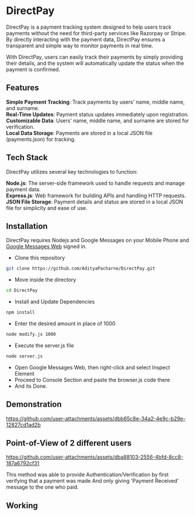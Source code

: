 # DirectPay

DirectPay is a payment tracking system designed to help users track payments without the need for third-party services like Razorpay or Stripe. By directly interacting with the payment data, DirectPay ensures a transparent and simple way to monitor payments in real time.

With DirectPay, users can easily track their payments by simply providing their details, and the system will automatically update the status when the payment is confirmed.

## Features

**Simple Payment Tracking**: Track payments by users' name, middle name, and surname.  
**Real-Time Updates**: Payment status updates immediately upon registration.<br>
**Customizable Data**: Users' name, middle name, and surname are stored for verification.<br>
**Local Data Storage**: Payments are stored in a local JSON file (payments.json) for tracking.<br>

## Tech Stack

DirectPay utilizes several key technologies to function:

**Node.js**: The server-side framework used to handle requests and manage payment data.<br>
**Express.js**: Web framework for building APIs and handling HTTP requests.<br>
**JSON File Storage**: Payment details and status are stored in a local JSON file for simplicity and ease of use.<br>

## Installation

DirectPay requires Nodejs and Google Messages on your Mobile Phone and [Google Messages Web](https://messages.google.com/web/authentication) signed in.

- Clone this repository
```bash
git clone https://github.com/AdityaPacharne/DirectPay.git
```

- Move inside the directory
```bash
cd DirectPay
```

- Install and Update Dependencies
```bash
npm install
```

- Enter the desired amount in place of 1000
```bash
node modify.js 1000
```

- Execute the server.js file
```bash
node server.js
```

- Open Google Messages Web, then right-click and select Inspect Element
- Proceed to Console Section and paste the browser.js code there
- And its Done.

## Demonstration

https://github.com/user-attachments/assets/dbb65c8e-34a2-4e9c-b29e-12827cd1ad2b

## Point-of-View of 2 different users

https://github.com/user-attachments/assets/dba88103-2556-4bfd-8cc8-187a6792cf31

This method was able to provide Authentication/Verification by first verifying that a payment was made
And only giving 'Payment Received' message to the one who paid.

## Working






























